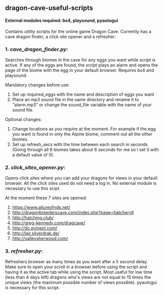 ## dragon-cave-useful-scripts

#### External modules required: bs4, playsound, pyautogui

Contains utility scripts for the online game Dragon Cave. Currently has a cave dragon finder, a click site opener and a refresher.


### 1. *cave_dragon_finder.py*:
   
   Searches through biomes in the cave for any eggs you want while script is active. If any of the eggs are
   found, the script plays an alarm and opens the page of the biome with the egg in your default browser.
   Requires bs4 and playsound.
   
   Mandatory changes before use:
   1) Set up required_eggs with the name and description of eggs you want 
   2) Place an mp3 sound file in the same directory and rename it to "alarm.mp3" or change the 
   sound_file variable with the name of your sound file. 
   
   Optional changes:
   1) Change locations as you require at the moment. For example if the egg you want is found in only
   the Alpine biome, comment out all the other biomes.
   2) Set up refresh_secs with the time between each search in seconds (Going through all 6 biomes 
      takes about 6 seconds for me so I set it with a default value of 0).

### 2. *click_sites_opener.py*:
Opens click sites where you can add your dragons for views in your default browser. 
All the click sites used do not need a log in. No external module is necessary
to use this scipt.

At the moment these 7 sites are opened:
1) https://www.allureofnds.net/
2) http://dragonbreederscave.com/index.php?page=hatcheryII
3) http://hatching.club/
4) http://greg-kennedy.com/dragcave/
5) http://dc.evinext.com/
6) http://lair.silverdrak.de/
7) http://valleysherwood.com/


### 3. *refresher.py*:

Refreshers browser as many times as you want after a 5 second delay. 
Make sure to open your scroll in a browser before using the script and having
it as the active tab while using the script. Most useful for low time (less than
4 days left) dragons who's views are not equal to 15 times the unique views (the maximum
possible number of views possible). pyautogui is necessary for this script.
